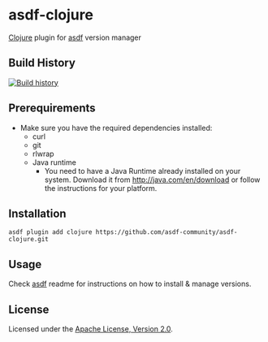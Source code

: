 # asdf-clojure

[Clojure](http://clojure.org) plugin for [asdf](https://github.com/asdf-vm/asdf)
version manager

## Build History

[![Build history](https://buildstats.info/github/chart/asdf-community/asdf-clojure?branch=master)](https://github.com/asdf-community/asdf-clojure/actions)

## Prerequirements

- Make sure you have the required dependencies installed:
  - curl
  - git
  - rlwrap
  - Java runtime
    - You need to have a Java Runtime already installed on your system. Download
      it from http://java.com/en/download or follow the instructions for your
      platform.

## Installation

```shell
asdf plugin add clojure https://github.com/asdf-community/asdf-clojure.git
```

## Usage

Check [asdf](https://github.com/asdf-vm/asdf) readme for instructions on how to
install & manage versions.

## License

Licensed under the
[Apache License, Version 2.0](https://www.apache.org/licenses/LICENSE-2.0).
